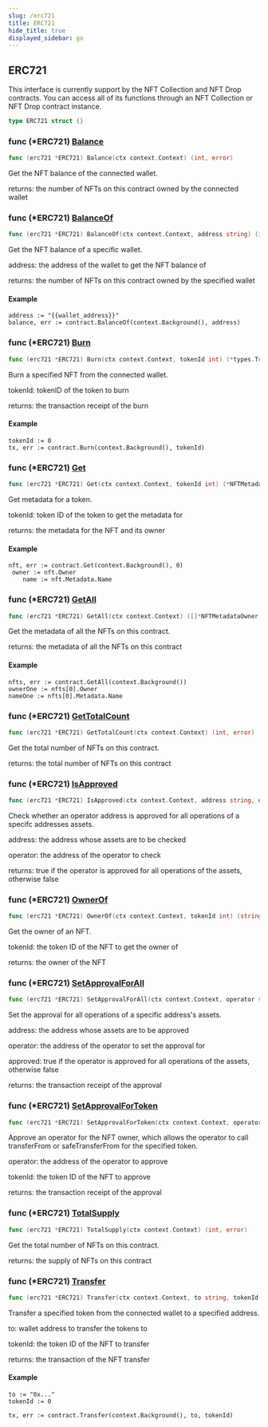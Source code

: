```yaml
---
slug: /erc721
title: ERC721
hide_title: true
displayed_sidebar: go
---
```


## ERC721

This interface is currently support by the NFT Collection and NFT Drop contracts\. You can access all of its functions through an NFT Collection or NFT Drop contract instance\.

```go
type ERC721 struct {}
```

### func \(\*ERC721\) [Balance](https://github.com/thirdweb-dev/go-sdk/blob/main/thirdweb/erc721.go#L136)

```go
func (erc721 *ERC721) Balance(ctx context.Context) (int, error)
```

Get the NFT balance of the connected wallet\.

returns: the number of NFTs on this contract owned by the connected wallet

### func \(\*ERC721\) [BalanceOf](https://github.com/thirdweb-dev/go-sdk/blob/main/thirdweb/erc721.go#L150)

```go
func (erc721 *ERC721) BalanceOf(ctx context.Context, address string) (int, error)
```

Get the NFT balance of a specific wallet\.

address: the address of the wallet to get the NFT balance of

returns: the number of NFTs on this contract owned by the specified wallet

#### Example

```
address := "{{wallet_address}}"
balance, err := contract.BalanceOf(context.Background(), address)
```

### func \(\*ERC721\) [Burn](https://github.com/thirdweb-dev/go-sdk/blob/main/thirdweb/erc721.go#L208)

```go
func (erc721 *ERC721) Burn(ctx context.Context, tokenId int) (*types.Transaction, error)
```

Burn a specified NFT from the connected wallet\.

tokenId: tokenID of the token to burn

returns: the transaction receipt of the burn

#### Example

```
tokenId := 0
tx, err := contract.Burn(context.Background(), tokenId)
```

### func \(\*ERC721\) [Get](https://github.com/thirdweb-dev/go-sdk/blob/main/thirdweb/erc721.go#L54)

```go
func (erc721 *ERC721) Get(ctx context.Context, tokenId int) (*NFTMetadataOwner, error)
```

Get metadata for a token\.

tokenId: token ID of the token to get the metadata for

returns: the metadata for the NFT and its owner

#### Example

```
nft, err := contract.Get(context.Background(), 0)
 owner := nft.Owner
	name := nft.Metadata.Name
```

### func \(\*ERC721\) [GetAll](https://github.com/thirdweb-dev/go-sdk/blob/main/thirdweb/erc721.go#L80)

```go
func (erc721 *ERC721) GetAll(ctx context.Context) ([]*NFTMetadataOwner, error)
```

Get the metadata of all the NFTs on this contract\.

returns: the metadata of all the NFTs on this contract

#### Example

```
nfts, err := contract.GetAll(context.Background())
ownerOne := nfts[0].Owner
nameOne := nfts[0].Metadata.Name
```

### func \(\*ERC721\) [GetTotalCount](https://github.com/thirdweb-dev/go-sdk/blob/main/thirdweb/erc721.go#L95)

```go
func (erc721 *ERC721) GetTotalCount(ctx context.Context) (int, error)
```

Get the total number of NFTs on this contract\.

returns: the total number of NFTs on this contract

### func \(\*ERC721\) [IsApproved](https://github.com/thirdweb-dev/go-sdk/blob/main/thirdweb/erc721.go#L168)

```go
func (erc721 *ERC721) IsApproved(ctx context.Context, address string, operator string) (bool, error)
```

Check whether an operator address is approved for all operations of a specifc addresses assets\.

address: the address whose assets are to be checked

operator: the address of the operator to check

returns: true if the operator is approved for all operations of the assets, otherwise false

### func \(\*ERC721\) [OwnerOf](https://github.com/thirdweb-dev/go-sdk/blob/main/thirdweb/erc721.go#L109)

```go
func (erc721 *ERC721) OwnerOf(ctx context.Context, tokenId int) (string, error)
```

Get the owner of an NFT\.

tokenId: the token ID of the NFT to get the owner of

returns: the owner of the NFT

### func \(\*ERC721\) [SetApprovalForAll](https://github.com/thirdweb-dev/go-sdk/blob/main/thirdweb/erc721.go#L229)

```go
func (erc721 *ERC721) SetApprovalForAll(ctx context.Context, operator string, approved bool) (*types.Transaction, error)
```

Set the approval for all operations of a specific address's assets\.

address: the address whose assets are to be approved

operator: the address of the operator to set the approval for

approved: true if the operator is approved for all operations of the assets, otherwise false

returns: the transaction receipt of the approval

### func \(\*ERC721\) [SetApprovalForToken](https://github.com/thirdweb-dev/go-sdk/blob/main/thirdweb/erc721.go#L249)

```go
func (erc721 *ERC721) SetApprovalForToken(ctx context.Context, operator string, tokenId int) (*types.Transaction, error)
```

Approve an operator for the NFT owner, which allows the operator to call transferFrom or safeTransferFrom for the specified token\.

operator: the address of the operator to approve

tokenId: the token ID of the NFT to approve

returns: the transaction receipt of the approval

### func \(\*ERC721\) [TotalSupply](https://github.com/thirdweb-dev/go-sdk/blob/main/thirdweb/erc721.go#L122)

```go
func (erc721 *ERC721) TotalSupply(ctx context.Context) (int, error)
```

Get the total number of NFTs on this contract\.

returns: the supply of NFTs on this contract

### func \(\*ERC721\) [Transfer](https://github.com/thirdweb-dev/go-sdk/blob/main/thirdweb/erc721.go#L186)

```go
func (erc721 *ERC721) Transfer(ctx context.Context, to string, tokenId int) (*types.Transaction, error)
```

Transfer a specified token from the connected wallet to a specified address\.

to: wallet address to transfer the tokens to

tokenId: the token ID of the NFT to transfer

returns: the transaction of the NFT transfer

#### Example

```
to := "0x..."
tokenId := 0

tx, err := contract.Transfer(context.Background(), to, tokenId)
```
